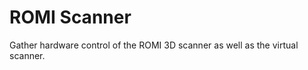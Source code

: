 ROMI Scanner
====================

Gather hardware control of the ROMI 3D scanner as well as the virtual scanner.

